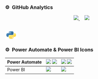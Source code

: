 ### ⚙️ &nbsp;GitHub Analytics  

<p align="center">
  <a href="https://github.com/Eduzera-bm">
    <img height="180em" src="https://github-readme-stats.vercel.app/api?username=Eduzera-bm&show_icons=true&theme=slateorange&include_all_commits=true&count_private=true&rank_icon=github&hide_title=true"/>
  </a>
  &nbsp;&nbsp;&nbsp; <!-- Espaçamento entre as imagens -->
  <a href="https://github.com/Eduzera-bm">
    <img height="180em" src="https://github-readme-stats.vercel.app/api/top-langs/?username=Eduzera-bm&layout=compact&langs_count=8&theme=slateorange"/>
  </a>
</p>

<div style="display: inline_block"><br>
  <img align="center" alt="Edu-Python" height="30" width="40" src="https://raw.githubusercontent.com/devicons/devicon/master/icons/python/python-original.svg">
</div>

### ⚙️ &nbsp;Power Automate & Power BI Icons

| Power Automate | <a href="PNG/Power-Automate.png"><img src="PNG/Power-Automate.png" height="25"/></a>&nbsp;<a href="PNG/Power-Automate-Colored.png"><img src="PNG/Power-Automate-Colored.png" height="25"/></a> | <a href="SVG/Power-Automate.svg"><img src="SVG/Power-Automate.svg" height="25"/></a>&nbsp;<a href="SVG/Power-Automate-Colored.svg"><img src="SVG/Power-Automate-Colored.svg" height="25"/></a> |
| -------------- | ------------------------------------------------------------ | ------------------------------------------------------------ |
| Power BI       | <a href="PNG/Power-BI.png"><img src="PNG/Power-BI.png" height="25"/></a> | <a href="SVG/Power-BI.svg"><img src="SVG/Power-BI.svg" height="25"/></a> |
